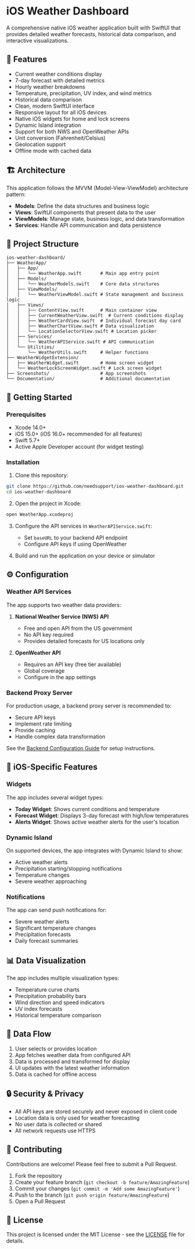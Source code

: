 # iOS Weather Dashboard

A comprehensive native iOS weather application built with SwiftUI that provides detailed weather forecasts, historical data comparison, and interactive visualizations.

## 📱 Features

- Current weather conditions display
- 7-day forecast with detailed metrics
- Hourly weather breakdowns
- Temperature, precipitation, UV index, and wind metrics
- Historical data comparison
- Clean, modern SwiftUI interface
- Responsive layout for all iOS devices
- Native iOS widgets for home and lock screens
- Dynamic Island integration
- Support for both NWS and OpenWeather APIs
- Unit conversion (Fahrenheit/Celsius)
- Geolocation support
- Offline mode with cached data

## 🏗️ Architecture

This application follows the MVVM (Model-View-ViewModel) architecture pattern:

- **Models**: Define the data structures and business logic
- **Views**: SwiftUI components that present data to the user
- **ViewModels**: Manage state, business logic, and data transformation
- **Services**: Handle API communication and data persistence

## 📂 Project Structure

```
ios-weather-dashboard/
├── WeatherApp/
│   ├── App/
│   │   └── WeatherApp.swift       # Main app entry point
│   ├── Models/
│   │   └── WeatherModels.swift    # Core data structures
│   ├── ViewModels/
│   │   └── WeatherViewModel.swift # State management and business logic
│   ├── Views/
│   │   ├── ContentView.swift      # Main container view
│   │   ├── CurrentWeatherView.swift  # Current conditions display
│   │   ├── WeatherCardView.swift  # Individual forecast day card
│   │   ├── WeatherChartView.swift # Data visualization
│   │   └── LocationSelectorView.swift # Location picker
│   ├── Services/
│   │   └── WeatherAPIService.swift # API communication
│   └── Utilities/
│       └── WeatherUtils.swift     # Helper functions
├── WeatherWidgetExtension/
│   ├── WeatherWidget.swift        # Home screen widget
│   └── WeatherLockScreenWidget.swift # Lock screen widget
├── Screenshots/                   # App screenshots
└── Documentation/                 # Additional documentation
```

## 🚀 Getting Started

### Prerequisites

- Xcode 14.0+
- iOS 15.0+ (iOS 16.0+ recommended for all features)
- Swift 5.7+
- Active Apple Developer account (for widget testing)

### Installation

1. Clone this repository:
```bash
git clone https://github.com/needsupport/ios-weather-dashboard.git
cd ios-weather-dashboard
```

2. Open the project in Xcode:
```bash
open WeatherApp.xcodeproj
```

3. Configure the API services in `WeatherAPIService.swift`:
   - Set `baseURL` to your backend API endpoint
   - Configure API keys if using OpenWeather

4. Build and run the application on your device or simulator

## ⚙️ Configuration

### Weather API Services

The app supports two weather data providers:

1. **National Weather Service (NWS) API**
   - Free and open API from the US government
   - No API key required
   - Provides detailed forecasts for US locations only

2. **OpenWeather API**
   - Requires an API key (free tier available)
   - Global coverage
   - Configure in the app settings

### Backend Proxy Server

For production usage, a backend proxy server is recommended to:
- Secure API keys
- Implement rate limiting
- Provide caching
- Handle complex data transformation

See the [Backend Configuration Guide](Documentation/BackendConfiguration.md) for setup instructions.

## 📱 iOS-Specific Features

### Widgets

The app includes several widget types:
- **Today Widget**: Shows current conditions and temperature
- **Forecast Widget**: Displays 3-day forecast with high/low temperatures
- **Alerts Widget**: Shows active weather alerts for the user's location

### Dynamic Island

On supported devices, the app integrates with Dynamic Island to show:
- Active weather alerts
- Precipitation starting/stopping notifications
- Temperature changes
- Severe weather approaching

### Notifications

The app can send push notifications for:
- Severe weather alerts
- Significant temperature changes
- Precipitation forecasts
- Daily forecast summaries

## 📊 Data Visualization

The app includes multiple visualization types:
- Temperature curve charts
- Precipitation probability bars
- Wind direction and speed indicators
- UV index forecasts
- Historical temperature comparison

## 🔄 Data Flow

1. User selects or provides location
2. App fetches weather data from configured API
3. Data is processed and transformed for display
4. UI updates with the latest weather information
5. Data is cached for offline access

## 🔒 Security & Privacy

- All API keys are stored securely and never exposed in client code
- Location data is only used for weather forecasting
- No user data is collected or shared
- All network requests use HTTPS

## 🤝 Contributing

Contributions are welcome! Please feel free to submit a Pull Request.

1. Fork the repository
2. Create your feature branch (`git checkout -b feature/AmazingFeature`)
3. Commit your changes (`git commit -m 'Add some AmazingFeature'`)
4. Push to the branch (`git push origin feature/AmazingFeature`)
5. Open a Pull Request

## 📄 License

This project is licensed under the MIT License - see the [LICENSE](LICENSE) file for details.
